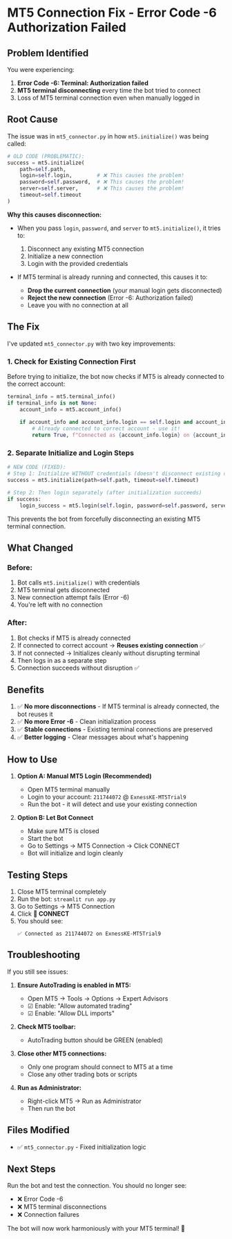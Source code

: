 # MT5 Connection Fix - Error Code -6 Authorization Failed

## Problem Identified

You were experiencing:
1. **Error Code -6: Terminal: Authorization failed**
2. **MT5 terminal disconnecting** every time the bot tried to connect
3. Loss of MT5 terminal connection even when manually logged in

## Root Cause

The issue was in `mt5_connector.py` in how `mt5.initialize()` was being called:

```python
# OLD CODE (PROBLEMATIC):
success = mt5.initialize(
    path=self.path,
    login=self.login,        # ❌ This causes the problem!
    password=self.password,  # ❌ This causes the problem!
    server=self.server,      # ❌ This causes the problem!
    timeout=self.timeout
)
```

**Why this causes disconnection:**
- When you pass `login`, `password`, and `server` to `mt5.initialize()`, it tries to:
  1. Disconnect any existing MT5 connection
  2. Initialize a new connection
  3. Login with the provided credentials

- If MT5 terminal is already running and connected, this causes it to:
  - **Drop the current connection** (your manual login gets disconnected)
  - **Reject the new connection** (Error -6: Authorization failed)
  - Leave you with no connection at all

## The Fix

I've updated `mt5_connector.py` with two key improvements:

### 1. Check for Existing Connection First

Before trying to initialize, the bot now checks if MT5 is already connected to the correct account:

```python
terminal_info = mt5.terminal_info()
if terminal_info is not None:
    account_info = mt5.account_info()
    
    if account_info and account_info.login == self.login and account_info.server == self.server:
        # Already connected to correct account - use it!
        return True, f"Connected as {account_info.login} on {account_info.server}"
```

### 2. Separate Initialize and Login Steps

```python
# NEW CODE (FIXED):
# Step 1: Initialize WITHOUT credentials (doesn't disconnect existing connection)
success = mt5.initialize(path=self.path, timeout=self.timeout)

# Step 2: Then login separately (after initialization succeeds)
if success:
    login_success = mt5.login(self.login, password=self.password, server=self.server)
```

This prevents the bot from forcefully disconnecting an existing MT5 terminal connection.

## What Changed

### Before:
1. Bot calls `mt5.initialize()` with credentials
2. MT5 terminal gets disconnected
3. New connection attempt fails (Error -6)
4. You're left with no connection

### After:
1. Bot checks if MT5 is already connected
2. If connected to correct account → **Reuses existing connection** ✅
3. If not connected → Initializes cleanly without disrupting terminal
4. Then logs in as a separate step
5. Connection succeeds without disruption ✅

## Benefits

1. ✅ **No more disconnections** - If MT5 terminal is already connected, the bot reuses it
2. ✅ **No more Error -6** - Clean initialization process
3. ✅ **Stable connections** - Existing terminal connections are preserved
4. ✅ **Better logging** - Clear messages about what's happening

## How to Use

1. **Option A: Manual MT5 Login (Recommended)**
   - Open MT5 terminal manually
   - Login to your account: `211744072` @ `ExnessKE-MT5Trial9`
   - Run the bot - it will detect and use your existing connection

2. **Option B: Let Bot Connect**
   - Make sure MT5 is closed
   - Start the bot
   - Go to Settings → MT5 Connection → Click CONNECT
   - Bot will initialize and login cleanly

## Testing Steps

1. Close MT5 terminal completely
2. Run the bot: `streamlit run app.py`
3. Go to Settings → MT5 Connection
4. Click **🔌 CONNECT**
5. You should see:
   ```
   ✅ Connected as 211744072 on ExnessKE-MT5Trial9
   ```

## Troubleshooting

If you still see issues:

1. **Ensure AutoTrading is enabled in MT5:**
   - Open MT5 → Tools → Options → Expert Advisors
   - ☑ Enable: "Allow automated trading"
   - ☑ Enable: "Allow DLL imports"

2. **Check MT5 toolbar:**
   - AutoTrading button should be GREEN (enabled)

3. **Close other MT5 connections:**
   - Only one program should connect to MT5 at a time
   - Close any other trading bots or scripts

4. **Run as Administrator:**
   - Right-click MT5 → Run as Administrator
   - Then run the bot

## Files Modified

- ✅ `mt5_connector.py` - Fixed initialization logic

## Next Steps

Run the bot and test the connection. You should no longer see:
- ❌ Error Code -6
- ❌ MT5 terminal disconnections
- ❌ Connection failures

The bot will now work harmoniously with your MT5 terminal! 🎉

